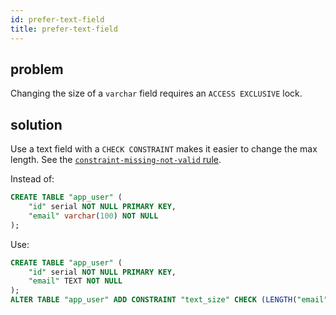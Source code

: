 ```yaml
---
id: prefer-text-field
title: prefer-text-field
---
```


## problem

Changing the size of a `varchar` field requires an `ACCESS EXCLUSIVE` lock.

## solution

Use a text field with a `CHECK CONSTRAINT` makes it easier to change the
max length. See the [`constraint-missing-not-valid` rule](./constraint-missing-not-valid.md).

Instead of:

```sql
CREATE TABLE "app_user" (
    "id" serial NOT NULL PRIMARY KEY,
    "email" varchar(100) NOT NULL
);
```

Use:

```sql
CREATE TABLE "app_user" (
    "id" serial NOT NULL PRIMARY KEY,
    "email" TEXT NOT NULL
);
ALTER TABLE "app_user" ADD CONSTRAINT "text_size" CHECK (LENGTH("email") <= 100);
```
